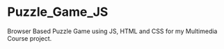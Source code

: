 # Puzzle_Game_JS
Browser Based Puzzle Game using JS, HTML and CSS for my Multimedia Course project.
